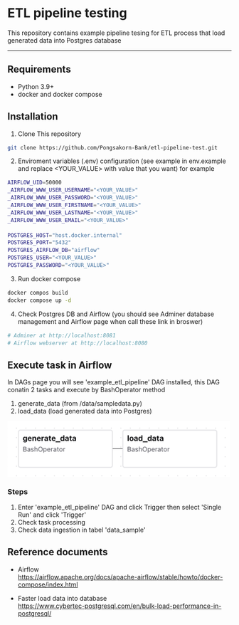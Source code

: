 # ETL pipeline testing

This repository contains example pipeline tesing for ETL process that load generated data into Postgres database

---

## Requirements
- Python 3.9+
- docker and docker compose

##  Installation
1. Clone This repository
``` bash
git clone https://github.com/Pongsakorn-Bank/etl-pipeline-test.git
```
2. Enviroment variables (.env) configuration (see example in env.example and replace <YOUR_VALUE> with value that you want) for example
``` bash
AIRFLOW_UID=50000
_AIRFLOW_WWW_USER_USERNAME="<YOUR_VALUE>"
_AIRFLOW_WWW_USER_PASSWORD="<YOUR_VALUE>"
_AIRFLOW_WWW_USER_FIRSTNAME="<YOUR_VALUE>"
_AIRFLOW_WWW_USER_LASTNAME="<YOUR_VALUE>"
_AIRFLOW_WWW_USER_EMAIL="<YOUR_VALUE>"

POSTGRES_HOST="host.docker.internal"
POSTGRES_PORT="5432"
POSTGRES_AIRFLOW_DB="airflow"
POSTGRES_USER="<YOUR_VALUE>"
POSTGRES_PASSWORD="<YOUR_VALUE>"
```

3. Run docker compose
``` bash
docker compos build
docker compose up -d
```

4. Check Postgres DB and Airflow (you should see Adminer database management and Airflow page when call these link in broswer)
``` bash
# Adminer at http://localhost:8081
# Airflow webserver at http://localhost:8080
```

## Execute task in Airflow

In DAGs page you will see 'example_etl_pipeline' DAG installed, this DAG conatin 2 tasks and execute by BashOperator method
1. generate_data (from /data/sampledata.py)
2. load_data (load generated data into Postgres)

<td align="center" style="vertical-align: middle; padding: 10px; border: none; width: 250px;">
  <img src="assets/example_etl_pipeline_dag.png" alt="DAG" width="500" style="margin: 0; padding: 0; display: block;"/>
</td>

### Steps
1. Enter 'example_etl_pipeline' DAG and click Trigger then select 'Single Run' and click 'Trigger'
2. Check task processing
3. Check data ingestion in tabel 'data_sample'

## Reference documents
- Airflow <br>
https://airflow.apache.org/docs/apache-airflow/stable/howto/docker-compose/index.html

- Faster load data into database <br>
https://www.cybertec-postgresql.com/en/bulk-load-performance-in-postgresql/